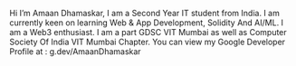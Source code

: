 Hi I’m Amaan Dhamaskar,
I am a Second Year IT student from India.
I am currently keen on learning Web & App Development, Solidity And AI/ML.
I am a Web3 enthusiast.
I am a part GDSC VIT Mumbai as well as Computer Society Of India VIT Mumbai Chapter.
You can view my Google Developer Profile at : g.dev/AmaanDhamaskar

<!---
AmaanDhamaskar/AmaanDhamaskar is a ✨ special ✨ repository because its `README.md` (this file) appears on your GitHub profile.
You can click the Preview link to take a look at your changes.
--->

